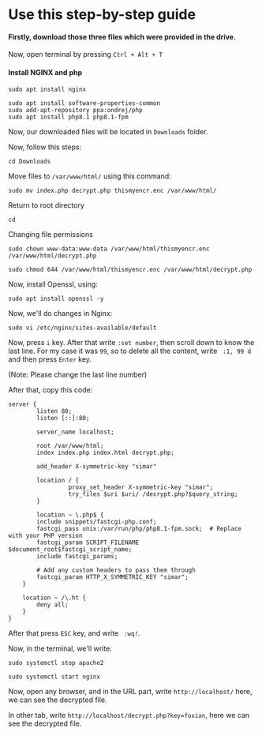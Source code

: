 # Use this step-by-step guide

#### Firstly, download those three files which were provided in the drive.

Now, open terminal by pressing `Ctrl + Alt + T `

#### Install NGINX and php

```
sudo apt install nginx
```

```
sudo apt install software-properties-common
sudo add-apt-repository ppa:ondrej/php
sudo apt install php8.1 php8.1-fpm
```

Now, our downloaded files will be located in `Downloads` folder.

Now, follow this steps:


```
cd Downloads
```

Move files to ` /var/www/html/ ` using this command:
```
sudo mv index.php decrypt.php thismyencr.enc /var/www/html/
```

Return to root directory
```
cd
```

Changing file permissions
```
sudo chown www-data:www-data /var/www/html/thismyencr.enc /var/www/html/decrypt.php
```
```
sudo chmod 644 /var/www/html/thismyencr.enc /var/www/html/decrypt.php
```

Now, install Openssl, using:
```
sudo apt install openssl -y
```

Now, we'll do changes in Nginx:
```
sudo vi /etc/nginx/sites-available/default
```

Now, press `i` key.
After that write ` :set number `, then scroll down to know the last line. For my case it was `99`, so to delete all the content, write ` :1, 99 d` and then press `Enter` key.

(Note: Please change the last line number)

After that, copy this code: 
```
server {
        listen 80;
        listen [::]:80;

        server_name localhost;

        root /var/www/html;
        index index.php index.html decrypt.php;

        add_header X-symmetric-key "simar"

        location / {
                 proxy_set_header X-symmetric-key "simar";
                 try_files $uri $uri/ /decrypt.php?$query_string;
        }

        location ~ \.php$ {
        include snippets/fastcgi-php.conf;
        fastcgi_pass unix:/var/run/php/php8.1-fpm.sock;  # Replace with your PHP version
        fastcgi_param SCRIPT_FILENAME $document_root$fastcgi_script_name;
        include fastcgi_params;

        # Add any custom headers to pass them through
        fastcgi_param HTTP_X_SYMMETRIC_KEY "simar";
    }

    location ~ /\.ht {
        deny all;
    }
}

```

After that press `ESC` key, and write ` :wq!`.

Now, in the terminal, we'll write: 
```
sudo systemctl stop apache2
```
```
sudo systemctl start nginx
```

Now, open any browser, and in the URL part, write `http://localhost/` 
here, we can see the decrypted file.

In other tab, write `http://localhost/decrypt.php?key=foxian`, here we can see the decrypted file.